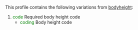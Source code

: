 This profile contains the following variations from [bodyheight](http://hl7.org/fhir/STU3/bodyheight.html):

1. <span style='color:green'> code </span> Required body height code
   * <span style='color:green'> coding </span> Body height code